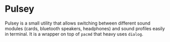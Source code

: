 # Pulsey
Pulsey is a small utility that allows switching between different sound modules (cards, bluetooth speakers, headphones) and sound profiles easily in terminal. It is a wrapper on top of `pacmd` that heavy uses `dialog`.
